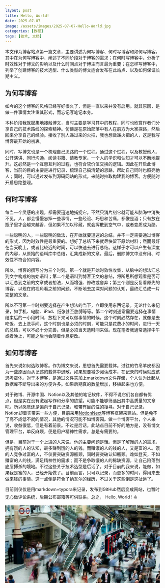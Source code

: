 ```yaml
---
layout: post
title: Hello, World!
date: 2025-07-07
image: /assets/images/2025-07-07-Hello-World.jpg
categories: [教程]
tags: [技术, 文档]
---
```


本文作为博客站点第一篇文章，主要讲述为何写博客、何时写博客和如何写博客。其中在为何写博客中，阐述了不同阶段对于博客的需求；在何时写博客中，分析了时效性对于博文的影响以及什么时间点对于博主而言最为重要；在怎样写博客中，列举了创建博客的技术选型、什么类型的博文适合发布在此站点、以及如何保证长期主义。

## 为何写博客

​	如今的这个博客的风格已经写好很久了，但是一直以来并没有启用。就其原因，是做一件事情太注重其形式，而忘记写笔记本身。

​	本科阶段我就密集地接触博文，当时主要是学习其中的教程，同时也欣赏作者们分享自己的技术路线的探索精神。仿佛是在原始部落中有人在前方为大家探路，然后回来分享自己的经验。接收了别人递过来的火把，我也想做递火把的人，这是我写博客最开始的初衷。

​	同时，写博文也是一个梳理自己思路的一个过程。通过这个过程，以及教授他人、公开演讲、同行沟通、阅读书籍、请教专家，一个人的学识和认知才可以不断地提升。这必然是一个互惠互利的过程，也符合软价值交换的逻辑。因此在开启此博客，当前的目的主要是进行记录，梳理自己搞清楚的思路，帮助自己同时也照亮他人；同时，可以通过发布到源码网站的形式，来随时拉取构建我的博客。方便随时开启思路整理。



## 何时写博客

​	每当一个灵感的出现，都需要迅速地捕捉它，不然只消片刻它就可能从脑海中消失不见。人，都会慢慢忘掉一些事情，一些经验、巧思和苦痛，都像是酒；只有放在瓶子里才会越来越香，但如果不加以珍藏，就会挥散到空气中，或者变质成为醋。

​	一些聪明的人，一些聪明的做法，在开始就要迅速的总结。并不一定需要通过博客的形式，因为时效性是最重要的。想好了总结下来就尽快留下原始材料；然而最好在当天晚上，或者比较近的时间，可以快速去进行总结。这样子才可以产生有深度的内容，从原始的语料库中总结，汇集成新的文章。最后，删除博文中没有用、时效性不符合的内容。

​	所以，博客的撰写分为三个时刻。第一个就是开始时效性收集，从脑中的想法汇总到文字构成的初始语料；第二个是语料到博客正文的总结，将所思所想观看是否可以汇总到之前的文章或者想法，从而增强、修改或舍弃；第三个则是反复看原先的博客，以现在的视角看之前的问题，不断地去加深对问题的认知，最终汇总成一片完整的文章。

​	所以不可第一个时刻要选择在产生想法的当下，立即使用东西记录，无论什么来记录，如手机、电脑、iPad、纸张甚至胳膊等等。第二个时刻通常需要选择在事情结束后的一小段时间，放松下来可以做事情的时候。这个时刻必然存在，就像是去吃饭、去上洗手间，这个时刻也是必须的时刻，可能只是花费小的时间，进行一天的总结，可以不必十分完善，但是必须当天选时间来做。现在笔者我通常选择中午或者晚上，可能之后也会随着作息更改。



## 如何写博客

​	首先来说如何选取博客。作为博文来说，思想首先需要载体。过往的竹帛羊皮都因为一些原因而从记述的载体中退散，如果想要减少阅读成本，在记录的时候就应该思考载体。对于本博客，是通过文件夹加上markdown文件存储，个人认为比起从数据库不断导出来的方便许多。如果后期真的数量增加，移植起来也方便。

​	对于微博、开源中国、Notion以及其他的笔记软件，不得不说它们各自都有优点，但是实在没有激起写作和分享的欲望。可能不能够筛选出其中高质量的文章吧。所以感觉还是偏向于自己记录，和带有目的性的搜寻。对于自己记录，Notion却着实带来一些方便，目前采用[NotionNext](https://www.tangly1024.com/)等博客框架来建站。但是免不了高不成低不就的情况，其他的情况可能不如博客园。做一个博客平台，个人来说，收益很低，但是有着前景。不过是后话。此站点目前不好的地方是，没有博文管理平台，单反麻烦，便是用户精神性需求。总是有需要的。

​	但是，目前对于一个上进的人来说，他的主要问题是饿。但是了解饿的人的需求，拥有饿的人的认知，最多赚到饿的人的钱。而赚饿的人的钱的人，又是富的人。饿的人竞争过富的人，不仅要突破资源瓶颈，同时要突破认知瓶颈。难如登天，不如赚富的人的钱，满足精神性的需求；而不是争取饿的人的稀缺资源，让自己陷落到底层搏杀的境地。不过这些关于技术选型是后话了。对于目前的我来说，能做，如果我是富的人，已经开始做了。目前而言，只可以记录，而更多的时间，得用来去做来钱的事情。这一点倒是符合了纳瓦尔的经历，不过关于这些倒是这扯远了。

​	目前则仅仅是用markdown+typora来记录，发布到GitHub然后变成网站，也暂时无心做评论系统，后期公布邮箱等可供联系。总之， Hello, World ! :sailboat:

![图片标注](/assets/images/2025-07-07-In-World.jpg)
